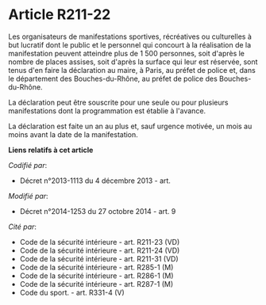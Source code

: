 # Article R211-22

Les organisateurs de manifestations sportives, récréatives ou culturelles à but lucratif dont le public et le personnel qui
concourt à la réalisation de la manifestation peuvent atteindre plus de 1 500 personnes, soit d'après le nombre de places
assises, soit d'après la surface qui leur est réservée, sont tenus d'en faire la déclaration au maire, à Paris, au préfet de
police et, dans le département des Bouches-du-Rhône, au préfet de police des Bouches-du-Rhône. 

La déclaration peut être souscrite pour une seule ou pour plusieurs manifestations dont la programmation est établie à
l'avance. 

La déclaration est faite un an au plus et, sauf urgence motivée, un mois au moins avant la date de la manifestation.

**Liens relatifs à cet article**

_Codifié par_:

  - Décret n°2013-1113 du 4 décembre 2013 - art.

_Modifié par_:

  - Décret n°2014-1253 du 27 octobre 2014 - art. 9

_Cité par_:

  - Code de la sécurité intérieure - art. R211-23 (VD)
  - Code de la sécurité intérieure - art. R211-24 (VD)
  - Code de la sécurité intérieure - art. R211-31 (VD)
  - Code de la sécurité intérieure - art. R285-1 (M)
  - Code de la sécurité intérieure - art. R286-1 (M)
  - Code de la sécurité intérieure - art. R287-1 (M)
  - Code du sport. - art. R331-4 (V)
